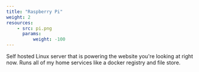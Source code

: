 ```yaml
---
title: "Raspberry Pi"
weight: 2
resources:
    - src: pi.png
      params:
          weight: -100
---
```


Self hosted Linux server that is powering the website you're looking at right now. Runs all of my home services like a docker registry and file store.

